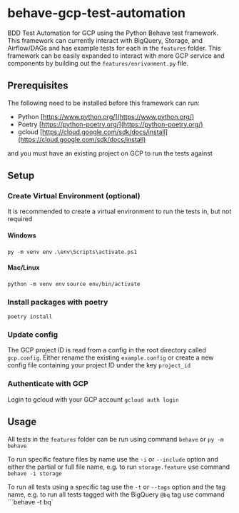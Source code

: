 # behave-gcp-test-automation
BDD Test Automation for GCP using the Python Behave test framework. 
This framework can currently interact with BigQuery, Storage, and Airflow/DAGs and has example tests for each in the `features` folder. 
This framework can be easily expanded to interact with more GCP service and components by building out the `features/enrivonment.py` file.
  
  
## Prerequisites
The following need to be installed before this framework can run: 
- Python [https://www.python.org/](https://www.python.org/)
- Poetry [https://python-poetry.org/](https://python-poetry.org/)
- gcloud [https://cloud.google.com/sdk/docs/install](https://cloud.google.com/sdk/docs/install)

and you must have an existing project on GCP to run the tests against  
  
  
## Setup

### Create Virtual Environment (optional)
It is recommended to create a virtual environment to run the tests in, but not required

#### Windows 
```py -m venv env```
```.\env\Scripts\activate.ps1```

#### Mac/Linux
```python -m venv env```
```source env/bin/activate``` 


### Install packages with poetry
```poetry install``` 
  

### Update config
The GCP project ID is read from a config in the root directory called `gcp.config`. Either rename the existing `example.config` or create a new config file containing your project ID under the key `project_id`
  

### Authenticate with GCP
Login to gcloud with your GCP account
```gcloud auth login```
  
  
## Usage 
All tests in the `features` folder can be run using command
```behave``` or ```py -m behave```
  
To run specific feature files by name use the `-i` or `--include` option and either the partial or full file name, e.g. to run `storage.feature` use command 
```behave -i storage```

To run all tests using a specific tag use the `-t` or `--tags` option and the tag name, e.g. to run all tests tagged with the BigQuery `@bq` tag use command 
```behave -t bq`